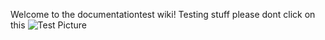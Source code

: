 Welcome to the documentationtest wiki!
Testing stuff please dont click on this
![Test Picture](https://imgur.com/6golanv)
